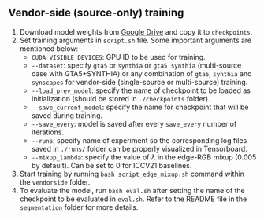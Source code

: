 ## Vendor-side (source-only) training

1. Download model weights from [Google Drive](https://drive.google.com/drive/folders/1IgDmX4jtKV9SP3SEqpVhxP4Rhbx33q7c?usp=sharing) and copy it to `checkpoints`. 
2. Set training arguments in ``script.sh`` file. Some important arguments are mentioned below:
    - `CUDA_VISIBLE_DEVICES`: GPU ID to be used for training.
    - `--dataset`: specify `gta5` or `synthia` or `gta5 synthia` (multi-source case with GTA5+SYNTHIA) or any combination of `gta5`, `synthia` and `synscapes` for vendor-side (single-source or multi-source) training.
    - `--load_prev_model`: specify the name of checkpoint to be loaded as initialization (should be stored in `./checkpoints` folder).
    - `--save_current_model`: specify the name for checkpoint that will be saved during training.
    - `--save_every`: model is saved after every `save_every` number of iterations.
    - `--runs`: specify name of experiment so the corresponding log files saved in `./runs/` folder can be properly visualized in Tensorboard.
    - `--mixup_lambda`: specify the value of $\lambda$ in the edge-RGB mixup (0.005 by default). Can be set to 0 for ICCV21 baselines.
3. Start training by running ``bash script_edge_mixup.sh`` command within the `vendorside` folder.
4. To evaluate the model, run ``bash eval.sh`` after setting the name of the checkpoint to be evaluated in `eval.sh`. Refer to the README file in the `segmentation` folder for more details.
